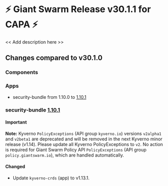 # :zap: Giant Swarm Release v30.1.1 for CAPA :zap:

<< Add description here >>

## Changes compared to v30.1.0

### Components

### Apps

* security-bundle from 1.10.0 to [1.10.1](https://github.com/giantswarm/security-bundle/compare/v1.10.0...v1.10.1)

### security-bundle [1.10.1](https://github.com/giantswarm/security-bundle/compare/v1.10.0...v1.10.1)

#### Important

**Note:** Kyverno `PolicyExceptions` (API group `kyverno.io`) versions `v2alpha1` and `v2beta1` are deprecated and will be removed in the next Kyverno minor release (v1.14). Please update all Kyverno PolicyExceptions to `v2`. No action is required for Giant Swarm Policy API `PolicyExceptions` (API group `policy.giantswarm.io`), which are handled automatically.

#### Changed

- Update `kyverno-crds` (app) to v1.13.1.
